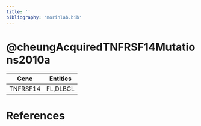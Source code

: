 ```yaml
---
title: ''
bibliography: 'morinlab.bib'
---
```


# @cheungAcquiredTNFRSF14Mutations2010a
|Gene|Entities|
|:-:|:-:|
|TNFRSF14|FL,DLBCL|

# References

